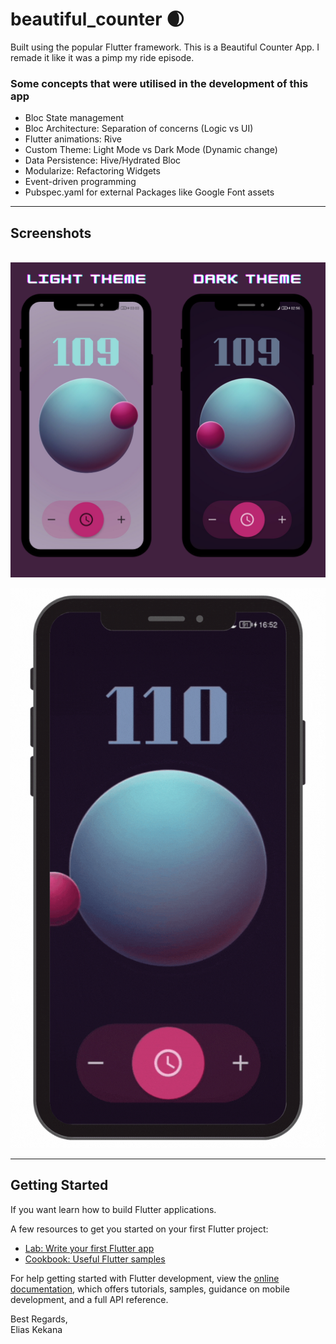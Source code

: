 # beautiful_counter 🌒

Built using the popular Flutter framework. This is a Beautiful Counter App. I remade it like it was a pimp my ride episode. 

### Some concepts that were utilised in the development of this app
- Bloc State management
- Bloc Architecture: Separation of concerns (Logic vs UI)
- Flutter animations: Rive
- Custom Theme: Light Mode vs Dark Mode (Dynamic change)
- Data Persistence: Hive/Hydrated Bloc
- Modularize: Refactoring Widgets
- Event-driven programming
- Pubspec.yaml for external Packages like Google Font assets

*****
## Screenshots
\
<img src="./zreadmefiles/beautiful_counter_image.png" alt="Beautiful Space Counter App" width="650x" title="The Moon and The Cakes, beautiful Counter">


<img src="./zreadmefiles/beautiful_counter_gif.gif" width="650px">

****
## Getting Started

If you want learn how to build Flutter applications.

A few resources to get you started on your first Flutter project:

- [Lab: Write your first Flutter app](https://docs.flutter.dev/get-started/codelab)
- [Cookbook: Useful Flutter samples](https://docs.flutter.dev/cookbook)

For help getting started with Flutter development, view the
[online documentation](https://docs.flutter.dev/), which offers tutorials,
samples, guidance on mobile development, and a full API reference.

Best Regards,\
Elias Kekana
